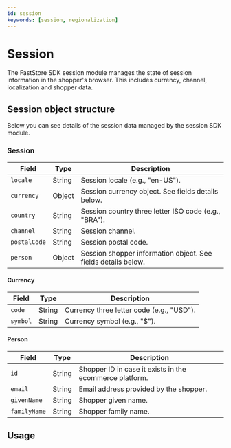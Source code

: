 ```yaml
---
id: session
keywords: [session, regionalization]
---
```


# Session

The FastStore SDK session module manages the state of session information in the shopper's browser. This includes currency, channel, localization and shopper data.

## Session object structure

Below you can see details of the session data managed by the session SDK module.

### Session

| **Field**    | **Type** | **Description**                                               |
| ------------ | -------- | ------------------------------------------------------------- |
| `locale`     | String   | Session locale (e.g., "en-US").                               |
| `currency`   | Object   | Session currency object. See fields details below.            |
| `country`    | String   | Session country three letter ISO code (e.g., "BRA").          |
| `channel`    | String   | Session channel.                                              |
| `postalCode` | String   | Session postal code.                                          |
| `person`     | Object   | Session shopper information object. See fields details below. |

#### Currency

| **Field** | **Type** | **Description**                           |
| --------- | -------- | ----------------------------------------- |
| `code`    | String   | Currency three letter code (e.g., "USD"). |
| `symbol`  | String   | Currency symbol (e.g., "$").              |

#### Person

| **Field**    | **Type** | **Description**                                         |
| ------------ | -------- | ------------------------------------------------------- |
| `id`         | String   | Shopper ID in case it exists in the ecommerce platform. |
| `email`      | String   | Email address provided by the shopper.                  |
| `givenName`  | String   | Shopper given name.                                     |
| `familyName` | String   | Shopper family name.                                    |

## Usage
